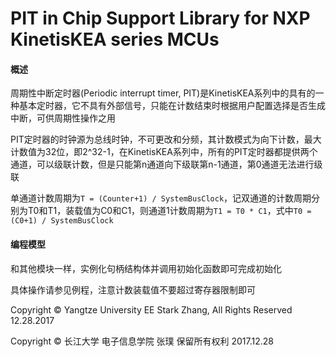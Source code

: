 # PIT in Chip Support Library for NXP KinetisKEA series MCUs

#### 概述

周期性中断定时器(Periodic interrupt timer, PIT)是KinetisKEA系列中的具有的一种基本定时器，它不具有外部信号，只能在计数结束时根据用户配置选择是否生成中断，可供周期性操作之用

PIT定时器的时钟源为总线时钟，不可更改和分频，其计数模式为向下计数，最大计数值为32位，即2^32-1，在KinetisKEA系列中，所有的PIT定时器都提供两个通道，可以级联计数，但是只能第n通道向下级联第n-1通道，第0通道无法进行级联

单通道计数周期为`T = (Counter+1) / SystemBusClock`，记双通道的计数周期分别为T0和T1，装载值为C0和C1，则通道1计数周期为`T1 = T0 * C1`，式中`T0 = (C0+1) / SystemBusClock`

#### 编程模型

和其他模块一样，实例化句柄结构体并调用初始化函数即可完成初始化

具体操作请参见例程，注意计数装载值不要超过寄存器限制即可



Copyright &copy; Yangtze University EE Stark Zhang, All Rights Reserved 12.28.2017

Copyright &copy; 长江大学 电子信息学院 张璞 保留所有权利  2017.12.28